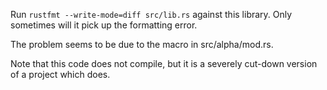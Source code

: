 Run `rustfmt --write-mode=diff src/lib.rs` against this library. Only sometimes
will it pick up the formatting error.

The problem seems to be due to the macro in src/alpha/mod.rs.

Note that this code does not compile, but it is a severely cut-down version of
a project which does.
